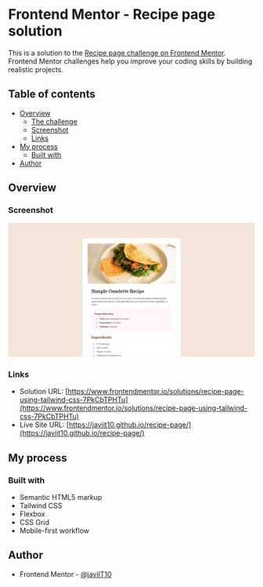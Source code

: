 # Frontend Mentor - Recipe page solution

This is a solution to the [Recipe page challenge on Frontend Mentor](https://www.frontendmentor.io/challenges/recipe-page-KiTsR8QQKm). Frontend Mentor challenges help you improve your coding skills by building realistic projects.

## Table of contents

- [Overview](#overview)
  - [The challenge](#the-challenge)
  - [Screenshot](#screenshot)
  - [Links](#links)
- [My process](#my-process)
  - [Built with](#built-with)
- [Author](#author)

## Overview

### Screenshot

![](./design/Screenshot%202024-07-24%20at%2009-40-04%20Frontend%20Mentor%20Recipe%20page.png)

### Links

- Solution URL: [https://www.frontendmentor.io/solutions/recipe-page-using-tailwind-css-7PkCbTPHTu](https://www.frontendmentor.io/solutions/recipe-page-using-tailwind-css-7PkCbTPHTu)
- Live Site URL: [https://javiit10.github.io/recipe-page/](https://javiit10.github.io/recipe-page/)

## My process

### Built with

- Semantic HTML5 markup
- Tailwind CSS
- Flexbox
- CSS Grid
- Mobile-first workflow

## Author

- Frontend Mentor - [@javiIT10](https://www.frontendmentor.io/profile/javiIT10)
